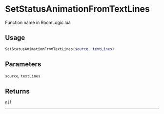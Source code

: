# SetStatusAnimationFromTextLines
Function name in RoomLogic.lua
## Usage
```lua
SetStatusAnimationFromTextLines(source, textLines)
```
## Parameters
`source`, `textLines`
## Returns
`nil`

---